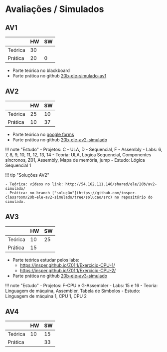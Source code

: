 # Avaliações / Simulados



## AV1

|         | HW | SW |
|---------|----|----|
| Teórica | 30 |    |
| Prática | 20 | 0  |

- Parte teórica no blackboard
- Parte prática no github [20b-ele-simulado-av1]( https://github.com/insper-classroom/20b-ele-simulado-av1)

## AV2

|         | HW | SW |
|---------|----|----|
| Teórica | 25 | 10 |
| Prática | 10 | 37 |

- Parte teórica no [google forms](https://docs.google.com/forms/d/e/1FAIpQLSeCtVXIBXCKqEem1DujLaT5ScfQsVmvl3o3i8eyGCJSZuvX8g/viewform?usp=sf_link)
- Parte prática no github [20b-ele-av2-simulado](https://github.com/insper-classroom/20b-ele-av2-simulado) 

!!! note "Estudo"
    -  Projetos:  C - ULA, D - Sequencial, F - Assembly
    - Labs: 6, 7, 8, 9, 10, 11, 12, 13, 14
    - Teoria: ULA, Lógica Sequencial, Componentes síncronos, Z01, Assembly, Mapa de memória, jump
    - Estudo: Lógica Sequencial 1

!!! tip "Soluções AV2"

    - Teórica: vídeos no link: http://54.162.111.146/shared/ele/20b/av2-simulado/
    - Prática: no branch ["solução"](https://github.com/insper-classroom/20b-ele-av2-simulado/tree/solucao/src) no repositório do simulado.
   
## AV3

|         | HW | SW |
|---------|----|----|
| Teórica | 10 | 25 |
| Prática | 15 |    |

- Parte teórica estudar pelos labs:
    - https://insper.github.io/Z01.1/Exercicio-CPU-1/
    - https://insper.github.io/Z01.1/Exercicio-CPU-2/
- Parte prática no github [20b-ele-av3-simulado](https://github.com/insper-classroom/20b-ele-av3-simulado) 

!!! note "Estudo"
    - Projetos: F-CPU e G-Assembler
    - Labs: 15 e 16
    - Teoria: Linguagem de máquina, Assembler, Tabela de Símbolos 
    - Estudo: Linguagem de máquina 1, CPU 1, CPU 2
    
    
## AV4

|         | HW | SW |
|---------|----|----|
| Teórica | 10 | 15 |
| Prática |    | 33 |
